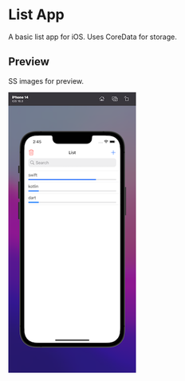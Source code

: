 # List App

A basic list app for iOS. Uses CoreData for storage.

## Preview

SS images for preview.

![Screenshot](ss.png)
